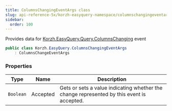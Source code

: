 ```yaml
---
title: ColumnsChangingEventArgs class
slug: api-reference-5x/korzh-easyquery-namespace/columnschangingeventargs-class
sidebar:
  order: 100
---
```


Provides data for [Korzh.EasyQuery.Query.ColumnsChanging](///////////////easyquery/docs/api-reference-5x/korzh-easyquery-namespace/query-class) event
```csharp
public class Korzh.EasyQuery.ColumnsChangingEventArgs
    : ColumnsChangeEventArgs

```

### Properties

| Type | Name | Description | 
| --- | --- | --- | 
| `Boolean` | Accepted | Gets or sets a value indicating whether the change represented by this event is accepted. |
